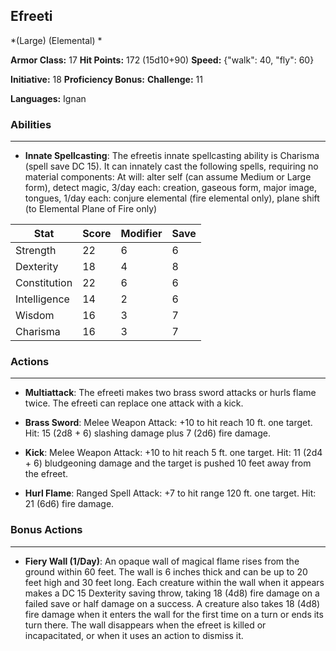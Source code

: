 ## Efreeti
*(Large) (Elemental) *

**Armor Class:** 17
**Hit Points:** 172 (15d10+90)
**Speed:** {"walk": 40, "fly": 60}

**Initiative:** 18
**Proficiency Bonus:**
**Challenge:** 11

**Languages:** Ignan

### Abilities
 --- 
- **Innate Spellcasting**: The efreetis innate spellcasting ability is Charisma (spell save DC 15). It can innately cast the following spells, requiring no material components: At will: alter self (can assume Medium or Large form), detect magic, 3/day each: creation, gaseous form, major image, tongues, 1/day each: conjure elemental (fire elemental only), plane shift (to Elemental Plane of Fire only)



| Stat | Score | Modifier | Save |
| ---- | ---- | ---- | ---- |
| Strength | 22 | 6 | 6 |
| Dexterity | 18 | 4 | 8 |
| Constitution | 22 | 6 | 6 |
| Intelligence | 14 | 2 | 6 |
| Wisdom | 16 | 3 | 7 |
| Charisma | 16 | 3 | 7 |

### Actions
 --- 
- **Multiattack**: The efreeti makes two brass sword attacks or hurls flame twice. The efreeti can replace one attack with a kick.

- **Brass Sword**: Melee Weapon Attack: +10 to hit  reach 10 ft.  one target. Hit: 15 (2d8 + 6) slashing damage plus 7 (2d6) fire damage.

- **Kick**: Melee Weapon Attack: +10 to hit  reach 5 ft.  one target. Hit: 11 (2d4 + 6) bludgeoning damage  and the target is pushed 10 feet away from the efreet.

- **Hurl Flame**: Ranged Spell Attack: +7 to hit  range 120 ft.  one target. Hit: 21 (6d6) fire damage.

### Bonus Actions
 --- 
- **Fiery Wall (1/Day)**: An opaque wall of magical flame rises from the ground within 60 feet. The wall is 6 inches thick and can be up to 20 feet high and 30 feet long. Each creature within the wall when it appears makes a DC 15 Dexterity saving throw, taking 18 (4d8) fire damage on a failed save or half damage on a success. A creature also takes 18 (4d8) fire damage when it enters the wall for the first time on a turn or ends its turn there. The wall disappears when the efreet is killed or incapacitated, or when it uses an action to dismiss it.

